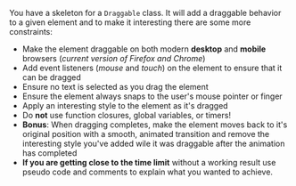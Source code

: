 You have a skeleton for a `Draggable` class. It will add a draggable behavior to a given element and to make it interesting there are some more constraints:
* Make the element draggable on both modern **desktop** and **mobile** browsers (*current version of Firefox and Chrome*)
* Add event listeners (*mouse* and *touch*) on the element to ensure that it can be dragged
* Ensure no text is selected as you drag the element
* Ensure the element always snaps to the user's mouse pointer or finger
* Apply an interesting style to the element as it's dragged
* Do **not** use function closures, global variables, or timers!
* **Bonus**: When dragging completes, make the element moves back to it's original position with a smooth, animated transition and remove the interesting style you've added wile it was draggable after the animation has completed
* **If you are getting close to the time limit** without a working result use pseudo code and comments to explain what you wanted to achieve.